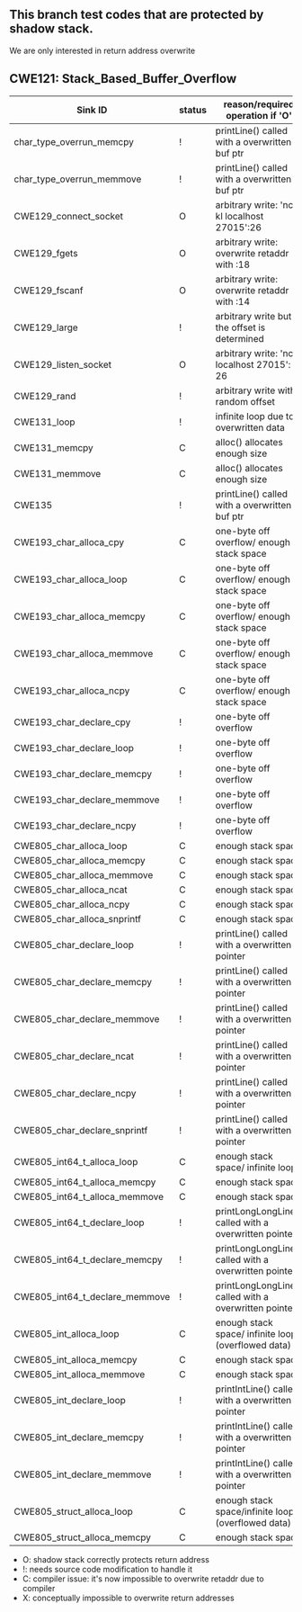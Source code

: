 ## This branch test codes that are protected by shadow stack.
We are only interested in return address overwrite

## CWE121: Stack_Based_Buffer_Overflow
| Sink ID | status|reason/required operation if 'O' |
|--------|-------|----------|
| char_type_overrun_memcpy  |!| printLine() called with a overwritten buf ptr|
| char_type_overrun_memmove |!| printLine() called with a overwritten buf ptr|
| CWE129_connect_socket  |O| arbitrary write: 'nc -kl localhost 27015':26 | 
| CWE129_fgets           |O| arbitrary write: overwrite retaddr with :18  |
| CWE129_fscanf          |O| arbitrary write: overwrite retaddr with :14  | 
| CWE129_large           |!| arbitrary write but the offset is determined | 
| CWE129_listen_socket   |O| arbitrary write: 'nc localhost 27015': 26 | 
| CWE129_rand            |!| arbitrary write with random offset | 
| CWE131_loop            |!| infinite loop due to overwritten data |
| CWE131_memcpy          |C| alloc() allocates enough size | 
| CWE131_memmove         |C| alloc() allocates enough size |
| CWE135                 |!| printLine() called with a overwritten buf ptr|
| CWE193_char_alloca_cpy     |C| one-byte off overflow/ enough stack space | 
| CWE193_char_alloca_loop    |C| one-byte off overflow/ enough stack space |
| CWE193_char_alloca_memcpy  |C| one-byte off overflow/ enough stack space | 
| CWE193_char_alloca_memmove |C| one-byte off overflow/ enough stack space |
| CWE193_char_alloca_ncpy    |C| one-byte off overflow/ enough stack space |
| CWE193_char_declare_cpy    |!| one-byte off overflow |
| CWE193_char_declare_loop   |!| one-byte off overflow |
| CWE193_char_declare_memcpy |!| one-byte off overflow | 
| CWE193_char_declare_memmove|!| one-byte off overflow |
| CWE193_char_declare_ncpy   |!| one-byte off overflow |
| CWE805_char_alloca_loop    |C| enough stack space    |
| CWE805_char_alloca_memcpy  |C| enough stack space    |
| CWE805_char_alloca_memmove |C| enough stack space    |
| CWE805_char_alloca_ncat    |C| enough stack space    |
| CWE805_char_alloca_ncpy    |C| enough stack space    |
| CWE805_char_alloca_snprintf|C| enough stack space    |
| CWE805_char_declare_loop    |!| printLine() called with a overwritten pointer |
| CWE805_char_declare_memcpy  |!| printLine() called with a overwritten pointer |
| CWE805_char_declare_memmove |!| printLine() called with a overwritten pointer |
| CWE805_char_declare_ncat    |!| printLine() called with a overwritten pointer |
| CWE805_char_declare_ncpy    |!| printLine() called with a overwritten pointer |
| CWE805_char_declare_snprintf|!| printLine() called with a overwritten pointer |
| CWE805_int64_t_alloca_loop   |C| enough stack space/ infinite loop |
| CWE805_int64_t_alloca_memcpy |C| enough stack space |
| CWE805_int64_t_alloca_memmove|C| enough stack space |
| CWE805_int64_t_declare_loop   |!| printLongLongLine() called with a overwritten pointer |
| CWE805_int64_t_declare_memcpy |!| printLongLongLine() called with a overwritten pointer |
| CWE805_int64_t_declare_memmove|!| printLongLongLine() called with a overwritten pointer |
| CWE805_int_alloca_loop     |C| enough stack space/ infinite loop (overflowed data)|
| CWE805_int_alloca_memcpy   |C| enough stack space |
| CWE805_int_alloca_memmove  |C| enough stack space |
| CWE805_int_declare_loop    |!| printIntLine() called with a overwritten pointer |
| CWE805_int_declare_memcpy  |!| printIntLine() called with a overwritten pointer |
| CWE805_int_declare_memmove |!| printIntLine() called with a overwritten pointer |
| CWE805_struct_alloca_loop  |C| enough stack space/infinite loop (overflowed data) |
| CWE805_struct_alloca_memcpy|C| enough stack space    |


- O: shadow stack correctly protects return address 
- !: needs source code modification to handle it
- C: compiler issue: it's now impossible to overwrite retaddr due to compiler
- X: conceptually impossible to overwrite return addresses 

